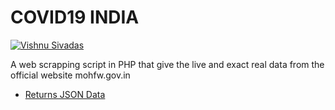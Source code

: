 # COVID19 INDIA
[![Vishnu Sivadas](https://www.vishnusivadas.com/github/codequality.svg?style=flat)](https://github.com/VishnuSivadasVS)

A web scrapping script in PHP that give the live and exact real data from the official website mohfw.gov.in
* [Returns JSON Data](https://staysafe.vishnusivadas.com/apis/covid19_india.php)
